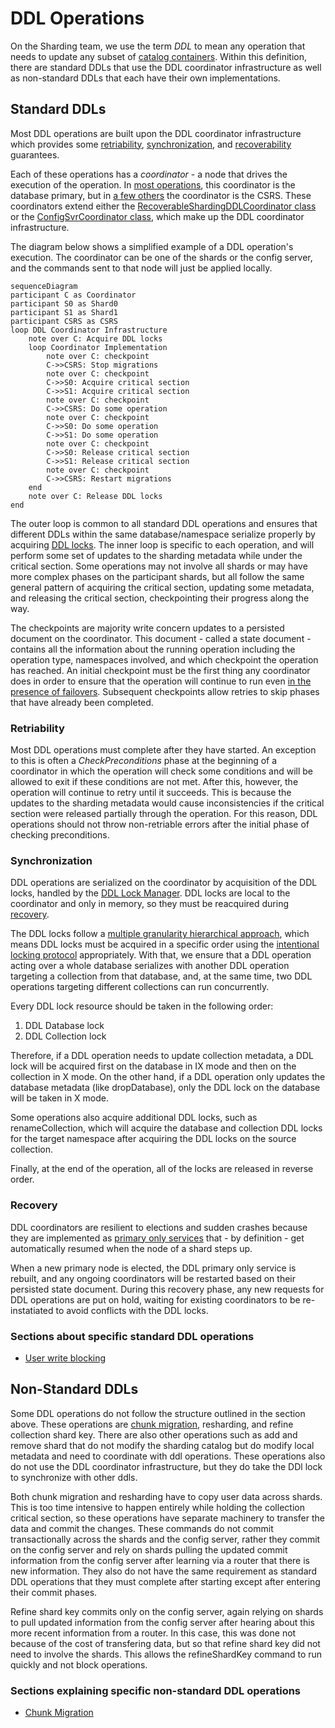 # DDL Operations

On the Sharding team, we use the term _DDL_ to mean any operation that needs to update any subset of [catalog containers](README_sharding_catalog.md#catalog-containers). Within this definition, there are standard DDLs that use the DDL coordinator infrastructure as well as non-standard DDLs that each have their own implementations.

## Standard DDLs

Most DDL operations are built upon the DDL coordinator infrastructure which provides some [retriability](#retriability), [synchronization](#synchronization), and [recoverability](#recovery) guarantees.

Each of these operations has a _coordinator_ - a node that drives the execution of the operation. In [most operations](https://github.com/mongodb/mongo/blob/e61bf27c2f6a83fed36e5a13c008a32d563babe2/src/mongo/db/s/sharding_ddl_coordinator_service.cpp#L60-L120), this coordinator is the database primary, but in [a few others](https://github.com/mongodb/mongo/blob/e61bf27c2f6a83fed36e5a13c008a32d563babe2/src/mongo/db/s/config/configsvr_coordinator_service.cpp#L75-L94) the coordinator is the CSRS. These coordinators extend either the [RecoverableShardingDDLCoordinator class](https://github.com/mongodb/mongo/blob/9fe03fd6c85760920398b7891fde74069f5457db/src/mongo/db/s/sharding_ddl_coordinator.h#L266) or the [ConfigSvrCoordinator class](https://github.com/mongodb/mongo/blob/9fe03fd6c85760920398b7891fde74069f5457db/src/mongo/db/s/config/configsvr_coordinator.h#L47), which make up the DDL coordinator infrastructure.

The diagram below shows a simplified example of a DDL operation's execution. The coordinator can be one of the shards or the config server, and the commands sent to that node will just be applied locally.

```mermaid
sequenceDiagram
participant C as Coordinator
participant S0 as Shard0
participant S1 as Shard1
participant CSRS as CSRS
loop DDL Coordinator Infrastructure
    note over C: Acquire DDL locks
    loop Coordinator Implementation
        note over C: checkpoint
        C->>CSRS: Stop migrations
        note over C: checkpoint
        C->>S0: Acquire critical section
        C->>S1: Acquire critical section
        note over C: checkpoint
        C->>CSRS: Do some operation
        note over C: checkpoint
        C->>S0: Do some operation
        C->>S1: Do some operation
        note over C: checkpoint
        C->>S0: Release critical section
        C->>S1: Release critical section
        note over C: checkpoint
        C->>CSRS: Restart migrations
    end
    note over C: Release DDL locks
end
```

The outer loop is common to all standard DDL operations and ensures that different DDLs within the same database/namespace serialize properly by acquiring [DDL locks](#synchronization). The inner loop is specific to each operation, and will perform some set of updates to the sharding metadata while under the critical section. Some operations may not involve all shards or may have more complex phases on the participant shards, but all follow the same general pattern of acquiring the critical section, updating some metadata, and releasing the critical section, checkpointing their progress along the way.

The checkpoints are majority write concern updates to a persisted document on the coordinator. This document - called a state document - contains all the information about the running operation including the operation type, namespaces involved, and which checkpoint the operation has reached. An initial checkpoint must be the first thing any coordinator does in order to ensure that the operation will continue to run even [in the presence of failovers](#recovery). Subsequent checkpoints allow retries to skip phases that have already been completed.

### Retriability

Most DDL operations must complete after they have started. An exception to this is often a _CheckPreconditions_ phase at the beginning of a coordinator in which the operation will check some conditions and will be allowed to exit if these conditions are not met. After this, however, the operation will continue to retry until it succeeds. This is because the updates to the sharding metadata would cause inconsistencies if the critical section were released partially through the operation. For this reason, DDL operations should not throw non-retriable errors after the initial phase of checking preconditions.

### Synchronization

DDL operations are serialized on the coordinator by acquisition of the DDL locks, handled by the [DDL Lock Manager](https://github.com/mongodb/mongo/blob/r7.0.0-rc7/src/mongo/db/s/ddl_lock_manager.h). DDL locks are local to the coordinator and only in memory, so they must be reacquired during [recovery](#recovery).

The DDL locks follow a [multiple granularity hierarchical approach](https://en.wikipedia.org/wiki/Multiple_granularity_locking), which means DDL locks must be acquired in a specific order using the [intentional locking protocol](https://en.wikipedia.org/wiki/Multiple_granularity_locking#:~:text=MGL%20also%20uses%20intentional%20%22locks%22) appropriately. With that, we ensure that a DDL operation acting over a whole database serializes with another DDL operation targeting a collection from that database, and, at the same time, two DDL operations targeting different collections can run concurrently.

Every DDL lock resource should be taken in the following order:

1. DDL Database lock
2. DDL Collection lock

Therefore, if a DDL operation needs to update collection metadata, a DDL lock will be acquired first on the database in IX mode and then on the collection in X mode. On the other hand, if a DDL operation only updates the database metadata (like dropDatabase), only the DDL lock on the database will be taken in X mode.

Some operations also acquire additional DDL locks, such as renameCollection, which will acquire the database and collection DDL locks for the target namespace after acquiring the DDL locks on the source collection.

Finally, at the end of the operation, all of the locks are released in reverse order.

### Recovery

DDL coordinators are resilient to elections and sudden crashes because they are implemented as [primary only services](https://github.com/mongodb/mongo/blob/r6.0.0/docs/primary_only_service.md#primaryonlyservice) that - by definition - get automatically resumed when the node of a shard steps up.

When a new primary node is elected, the DDL primary only service is rebuilt, and any ongoing coordinators will be restarted based on their persisted state document. During this recovery phase, any new requests for DDL operations are put on hold, waiting for existing coordinators to be re-instatiated to avoid conflicts with the DDL locks.

### Sections about specific standard DDL operations

- [User write blocking](README_user_write_blocking.md)

## Non-Standard DDLs

Some DDL operations do not follow the structure outlined in the section above. These operations are [chunk migration](README_migrations.md), resharding, and refine collection shard key. There are also other operations such as add and remove shard that do not modify the sharding catalog but do modify local metadata and need to coordinate with ddl operations. These operations also do not use the DDL coordinator infrastructure, but they do take the DDl lock to synchronize with other ddls.

Both chunk migration and resharding have to copy user data across shards. This is too time intensive to happen entirely while holding the collection critical section, so these operations have separate machinery to transfer the data and commit the changes. These commands do not commit transactionally across the shards and the config server, rather they commit on the config server and rely on shards pulling the updated commit information from the config server after learning via a router that there is new information. They also do not have the same requirement as standard DDL operations that they must complete after starting except after entering their commit phases.

Refine shard key commits only on the config server, again relying on shards to pull updated information from the config server after hearing about this more recent information from a router. In this case, this was done not because of the cost of transfering data, but so that refine shard key did not need to involve the shards. This allows the refineShardKey command to run quickly and not block operations.

### Sections explaining specific non-standard DDL operations

- [Chunk Migration](README_migrations.md)

